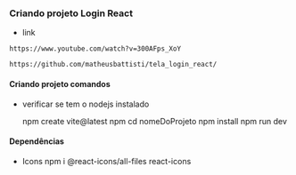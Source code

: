 ### Criando projeto Login React

* link
```
https://www.youtube.com/watch?v=300AFps_XoY
```

```Git Referência
https://github.com/matheusbattisti/tela_login_react/
```

#### Criando projeto comandos
* verificar se tem o nodejs instalado
    
    npm create vite@latest
    npm cd nomeDoProjeto
    npm install
    npm run dev
#### Dependências
* Icons
npm i @react-icons/all-files react-icons
